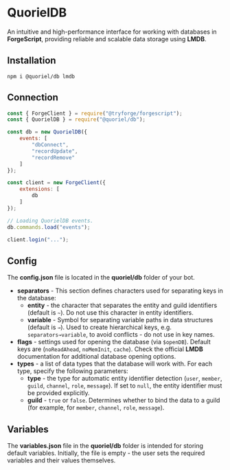 # QuorielDB
An intuitive and high-performance interface for working with databases in **ForgeScript**, providing reliable and scalable data storage using **LMDB**.

## Installation
```
npm i @quoriel/db lmdb
```

## Connection
```js
const { ForgeClient } = require("@tryforge/forgescript");
const { QuorielDB } = require("@quoriel/db");

const db = new QuorielDB({
    events: [
        "dbConnect",
        "recordUpdate",
        "recordRemove"
    ]
});

const client = new ForgeClient({
    extensions: [
        db
    ]
});

// Loading QuorielDB events.
db.commands.load("events");

client.login("...");
```

## Config
The **config.json** file is located in the **quoriel/db** folder of your bot.  
- **separators** - This section defines characters used for separating keys in the database:
  - **entity** - the character that separates the entity and guild identifiers (default is `~`). Do not use this character in entity identifiers.
  - **variable** - Symbol for separating variable paths in data structures (default is `→`). Used to create hierarchical keys, e.g. `separators→variable`, to avoid conflicts - do not use in key names.
- **flags** - settings used for opening the database (via `$openDB`). Default keys are (`noReadAhead`, `noMemInit`, `cache`). Check the official **LMDB** documentation for additional database opening options.
- **types** - a list of data types that the database will work with. For each type, specify the following parameters:
  - **type** - the type for automatic entity identifier detection (`user`, `member`, `guild`, `channel`, `role`, `message`). If set to `null`, the entity identifier must be provided explicitly.
  - **guild** - `true` or `false`. Determines whether to bind the data to a guild (for example, for `member`, `channel`, `role`, `message`).

## Variables
The **variables.json** file in the **quoriel/db** folder is intended for storing default variables. Initially, the file is empty - the user sets the required variables and their values themselves.